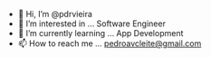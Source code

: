 - 👋 Hi, I’m @pdrvieira
- 👀 I’m interested in ... Software Engineer
- 🌱 I’m currently learning ... App Development
- 📫 How to reach me ... pedroavcleite@gmail.com

<!---
pdrvieira/pdrvieira is a ✨ special ✨ repository because its `README.md` (this file) appears on your GitHub profile.
You can click the Preview link to take a look at your changes.
--->

